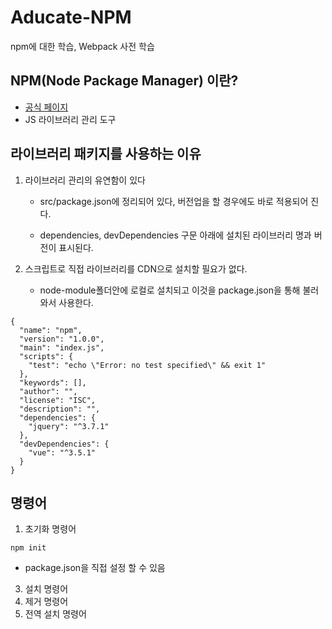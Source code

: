 # Aducate-NPM
npm에 대한 학습, Webpack 사전 학습


## NPM(Node Package Manager) 이란?
 - [공식 페이지](https://www.npmjs.com/)
 - JS 라이브러리 관리 도구

## 라이브러리 패키지를 사용하는 이유 
1. 라이브러리 관리의 유연함이 있다
 
   - src/package.json에 정리되어 있다, 버전업을 할 경우에도 바로 적용되어 진다.

   - dependencies, devDependencies 구문 아래에 설치된 라이브러리 명과 버전이 표시된다. 

3. 스크립트로 직접 라이브러리를 CDN으로 설치할 필요가 없다.
  
   - node-module폴더안에 로컬로 설치되고 이것을 package.json을 통해 불러와서 사용한다.

```
{
  "name": "npm",
  "version": "1.0.0",
  "main": "index.js",
  "scripts": {
    "test": "echo \"Error: no test specified\" && exit 1"
  },
  "keywords": [],
  "author": "",
  "license": "ISC",
  "description": "",
  "dependencies": {
    "jquery": "^3.7.1"
  },
  "devDependencies": {
    "vue": "^3.5.1"
  }
}

```
## 명령어
1. 초기화 명령어

```
npm init
```
   - package.json을 직접 설정 할 수 있음
3. 설치 명령어
4. 제거 명령어
5. 전역 설치 명령어
